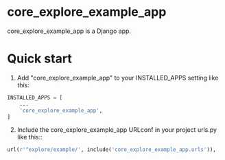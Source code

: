 # core_explore_example_app

core_explore_example_app is a Django app.

# Quick start

1. Add "core_explore_example_app" to your INSTALLED_APPS setting like this:

  ```python
  INSTALLED_APPS = [
      ...
      'core_explore_example_app',
  ]
  ```

  2. Include the core_explore_example_app URLconf in your project urls.py like this::

  ```python
  url(r'^explore/example/', include('core_explore_example_app.urls')),
  ```

